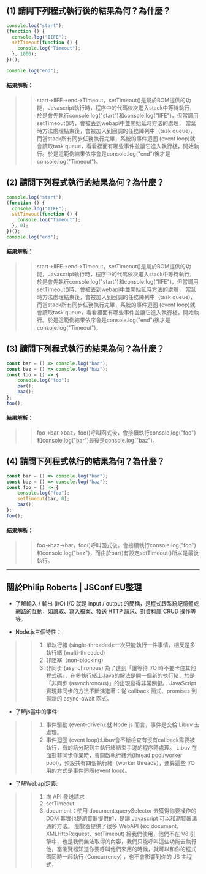 ## (1) 請問下列程式執行後的結果為何？為什麼？

```js
console.log("start");
(function () {
  console.log("IIFE");
  setTimeout(function () {
    console.log("Timeout");
  }, 1000);
})();

console.log("end");
```

#### 結果解析：
>>start→IIFE→end→Timeout，setTimeout()是屬於BOM提供的功能，Javascript執行時，程序中的代碼依次進入stack中等待執行，
於是會先執行console.log("start")和console.log("IIFE")，但當調用setTimeout()時，會被丟到webapi中並開始延時方法的處理，
當延時方法處理結束後，會被加入到回調的任務陣列中（task queue)，而當stack所有同步任務執行完畢，系統的事件迴圈 (event loop)就會讀取task queue，看看裡面有哪些事件並讓它進入執行棧，開始執行。於是這範例結果依序會是console.log("end")後才是console.log("Timeout")。

## (2) 請問下列程式執行的結果為何？為什麼？

```js
console.log("start");
(function () {
  console.log("IIFE");
  setTimeout(function () {
    console.log("Timeout");
  }, 0);
})();
console.log("end");
```

#### 結果解析：
>>start→IIFE→end→Timeout，setTimeout()是屬於BOM提供的功能，Javascript執行時，程序中的代碼依次進入stack中等待執行，
於是會先執行console.log("start")和console.log("IIFE")，但當調用setTimeout()時，會被丟到webapi中並開始延時方法的處理，
當延時方法處理結束後，會被加入到回調的任務陣列中（task queue)，而當stack所有同步任務執行完畢，系統的事件迴圈 (event loop)就會讀取task queue，看看裡面有哪些事件並讓它進入執行棧，開始執行。於是這範例結果依序會是console.log("end")後才是console.log("Timeout")。

## (3) 請問下列程式執行的結果為何？為什麼？

```js
const bar = () => console.log("bar");
const baz = () => console.log("baz");
const foo = () => {
    console.log("foo");
    bar();
    baz();
};
foo();
```

#### 結果解析：
>>foo→bar→baz，foo()呼叫函式後，會接續執行console.log("foo")和console.log("bar")最後是console.log("baz")。

## (4) 請問下列程式執行的結果為何？為什麼？

```js
const bar = () => console.log("bar");
const baz = () => console.log("baz");
const foo = () => {
    console.log("foo");
    setTimeout(bar, 0);
    baz();
};
foo();
```

#### 結果解析：
>>foo→baz→bar，foo()呼叫函式後，會接續執行console.log("foo")和console.log("baz")，而由於bar()有設定setTimeout()所以是最後執行。

*****
## 關於Philip Roberts | JSConf EU整理
* 了解輸入 / 輸出 (I/O)
I/O 就是 input / output 的簡稱，是程式跟系統記憶體或網路的互動，如讀取、寫入檔案、發送 HTTP 請求、對資料庫 CRUD 操作等等。

* Node.js三個特性：
>>1. 單執行緒 (single-threaded):一次只能執行一件事情，相反是多執行緒 (multi-threaded)
>>2. 非阻塞（non-blocking） 
>>3. 非同步 (asynchronous) 
>>為了達到「讓等待 I/O 時不要卡住其他程式碼」，在多執行緒上Java的解法是開一個新的執行緒，於是「非同步 (asynchronous)」的出現變得非常關鍵。
>JavaScript 實現非同步的方法不斷演進著：從 callback 函式、promises 到最新的 async-await 函式。

* 了解js當中的事件:
>>1. 事件驅動 (event-driven):就 Node.js 而言，事件是交給 Libuv 去處理。
>>2. 事件迴圈 (event loop):Libuv會不斷檢查有沒有callback需要被執行，有的話分配到主執行緒結束手邊的程序時處理。
>> Libuv 在面對非同步作業時，會開啟執行緒池(thread pool/worker pool)，預設共有四個執行緒（worker threads），運算這些 I/O 用的方式是事件迴圈(event loop)。

* 了解Webapi定義:
>>1. 向 API 發送請求
>>2. setTimeout
>>3. document：使用 document.querySelector 去獲得你要操作的 DOM 其實也是瀏覽器提供的，是讓 Javascript 可以和瀏覽器溝通的方法。
>> 瀏覽器提供了很多 WebAPI (ex: document、XMLHttpRequest、setTimeout) 給我們使用，他們不在 V8 引擎中，也是我們無法取得的內容，我們只能呼叫這些功能去執行他，當瀏覽器知道你要呼叫他們來用的時候，就可以和你的程式碼同時一起執行 (Concurrency) ，也不會影響到你的 JS 主程式，